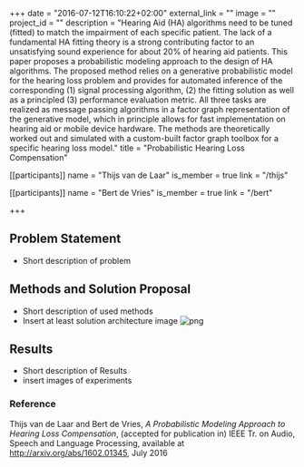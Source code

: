 +++
date = "2016-07-12T16:10:22+02:00"
external_link = ""
image = ""
project_id = ""
description = "Hearing Aid (HA) algorithms need to be tuned (fitted) to match the impairment of each specific patient. The lack of a fundamental HA fitting theory is a strong contributing factor to an unsatisfying sound experience for about 20% of hearing aid patients. This paper proposes a probabilistic modeling approach to the design of HA algorithms. The proposed method relies on a generative probabilistic model for the hearing loss problem and provides for automated inference of the corresponding (1) signal processing algorithm, (2) the fitting solution as well as a principled (3) performance evaluation metric. All three tasks are realized as message passing algorithms in a factor graph representation of the generative model, which in principle allows for fast implementation on hearing aid or mobile device hardware. The methods are theoretically worked out and simulated with a custom-built factor graph toolbox for a specific hearing loss model."
title = "Probabilistic Hearing Loss Compensation"

[[participants]]
    name = "Thijs van de Laar"
    is_member = true
    link = "/thijs"

[[participants]]
    name = "Bert de Vries"
    is_member = true
    link = "/bert"

+++

## Problem Statement

- Short description of problem

## Methods and Solution Proposal

- Short description of used methods
- Insert at least solution architecture image
![png](/img/projects/PHLC/PHLC-architecture.png)
## Results

- Short description of Results
- insert images of experiments

### Reference
Thijs van de Laar and Bert de Vries, _A Probabilistic Modeling Approach to Hearing Loss Compensation_, (accepted for publication in) IEEE Tr. on Audio, Speech and Language Processing, available at http://arxiv.org/abs/1602.01345, July 2016
